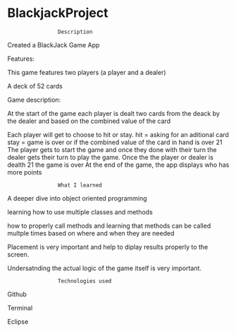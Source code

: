 # BlackjackProject

					Description

Created a BlackJack Game App 

Features:
		
This game features two players (a player and a dealer)

A deck of 52 cards 

Game description:

At the start of the game each player is dealt two cards from the deack by the dealer and based on the combined value of the card

Each player will get to choose to hit or stay. 
	hit = asking for an aditional card 
	stay = game is over or if the combined value of the card in hand is over 21
The player gets to start the game and once they done with their turn the dealer gets their turn to play the game.
Once the  the player or dealer is dealth 21 the game is over 
At the end of the game, the app displays who has more points 

					What I learned 

A deeper dive into object oriented programming

learning how to use multiple classes and methods 

how to properly call methods and learning that methods can be called multple times based on where and when they are needed

Placement is very important and help to diplay results properly to the screen.

Undersatnding the actual logic of the game itself is very important. 

					Technologies used 

Github

Terminal

Eclipse